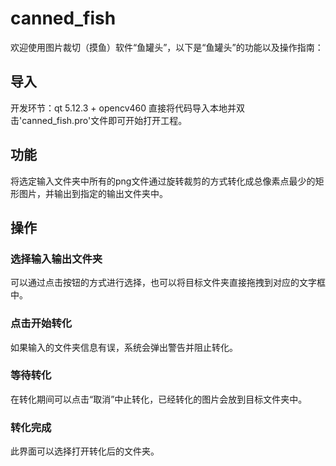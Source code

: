 # canned_fish
   欢迎使用图片裁切（摸鱼）软件“鱼罐头”，以下是“鱼罐头”的功能以及操作指南：

## 导入
  开发环节：qt 5.12.3 + opencv460
  直接将代码导入本地并双击'canned_fish.pro'文件即可开始打开工程。

## 功能
  将选定输入文件夹中所有的png文件通过旋转裁剪的方式转化成总像素点最少的矩形图片，并输出到指定的输出文件夹中。

## 操作
### 选择输入输出文件夹
  可以通过点击按钮的方式进行选择，也可以将目标文件夹直接拖拽到对应的文字框中。
### 点击开始转化
  如果输入的文件夹信息有误，系统会弹出警告并阻止转化。
### 等待转化
  在转化期间可以点击“取消”中止转化，已经转化的图片会放到目标文件夹中。
### 转化完成
  此界面可以选择打开转化后的文件夹。
